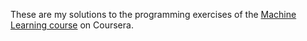 These are my solutions to the programming exercises of the [Machine Learning course](https://www.coursera.org/learn/machine-learning) on Coursera.
